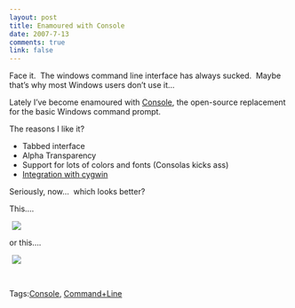 ```yaml
--- 
layout: post
title: Enamoured with Console
date: 2007-7-13
comments: true
link: false
---
```

<p>Face it.&nbsp; The windows command line interface has always sucked.&nbsp; Maybe that&rsquo;s why most Windows users don&rsquo;t use it&hellip;</p><p>Lately I&rsquo;ve become enamoured with <a href="http://sourceforge.net/projects/console/" target="_blank">Console</a>, the open-source replacement for the basic Windows command prompt.</p><p>The reasons I like it?</p><ul><li>Tabbed interface</li><li>Alpha Transparency</li><li>Support for lots of colors and fonts (Consolas kicks ass)</li><li><a href="http://garbageburrito.com/blog/entry/74" target="_blank">Integration with cygwin</a></li></ul><p>Seriously, now&hellip;&nbsp; which looks better?</p><p>This&hellip;.</p><p><img src="/images/console_small_.jpg" hspace="5"  border="0"  /></p><p>or this&hellip;.</p><p><img src="/images/cmd_.jpg" hspace="5"  border="0"  /></p><p>&nbsp;</p><div class="bjtags">Tags:<a rel="tag" href="http://technorati.com/tag/Console">Console</a>, <a rel="tag" href="http://technorati.com/tag/Command+Line">Command+Line</a></div>
